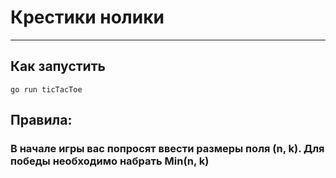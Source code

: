 # Крестики нолики
___

## Как запустить
    
    go run ticTacToe

## Правила:
### В начале игры вас попросят ввести размеры поля (n, k). Для победы необходимо набрать Min(n, k)